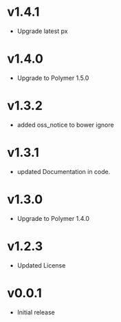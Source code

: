 v1.4.1
==================
* Upgrade latest px

v1.4.0
==================
* Upgrade to Polymer 1.5.0

v1.3.2
==================
* added oss_notice to bower ignore

v1.3.1
==================
* updated Documentation in code.

v1.3.0
==================
* Upgrade to Polymer 1.4.0

v1.2.3
==================
* Updated License

v0.0.1
==================
* Initial release
